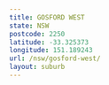 ```yaml
---
title: GOSFORD WEST
state: NSW
postcode: 2250
latitude: -33.325373
longitude: 151.189243
url: /nsw/gosford-west/
layout: suburb
---
```

